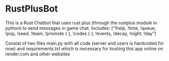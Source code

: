 # RustPlusBot

This is a Rust Chatbot that uses rust plus (through the rustplus module in python) to send messages in game chat.
Includes: ("!help, !time, !queue, !pop, !seed, !team, !promote { }, !codes { }, !events, !decay, !night, !day")

Consist of two files 
main.py with all code (server and users is hardcoded for now)
and requirements.txt which is necessary for hosting this app online on render.com and other websites



